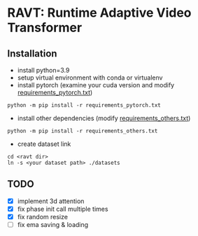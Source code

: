 # RAVT: Runtime Adaptive Video Transformer

## Installation
- install python=3.9
- setup virtual environment with conda or virtualenv
- install pytorch (examine your cuda version and modify [requirements_pytorch.txt](requirements_pytorch.txt))
```shell
python -m pip install -r requirements_pytorch.txt
```
- install other dependencies (modify [requirements_others.txt](requirements_others.txt))
```shell
python -m pip install -r requirements_others.txt
```
- create dataset link
```shell
cd <ravt dir>
ln -s <your dataset path> ./datasets
```

## TODO
- [x] implement 3d attention
- [x] fix phase init call multiple times 
- [x] fix random resize
- [ ] fix ema saving & loading